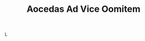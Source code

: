 ---
title: Aocedas Ad Vice Oomitem
letter: A
permalink: "/definitions/aocedas-ad-vice-oomitem.html"
body: L
published_at: '2018-07-07'
source: Black's Law Dictionary
layout: post
---